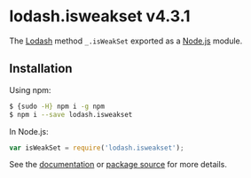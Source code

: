 # lodash.isweakset v4.3.1

The [Lodash](https://lodash.com/) method `_.isWeakSet` exported as a [Node.js](https://nodejs.org/) module.

## Installation

Using npm:
```bash
$ {sudo -H} npm i -g npm
$ npm i --save lodash.isweakset
```

In Node.js:
```js
var isWeakSet = require('lodash.isweakset');
```

See the [documentation](https://lodash.com/docs#isWeakSet) or [package source](https://github.com/lodash/lodash/blob/4.3.1-npm-packages/lodash.isweakset) for more details.
